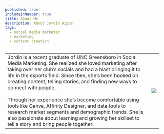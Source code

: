 ```yaml
---
published: true
includeInNavbar: true
title: About Me
description: About Jordin Hipps
tags:
  - social media marketer
  - marketing
  - content creation
---
```

|     |     |
| --- | --- |
| Jordin is a recent graduate of UNC Greensboro in Social Media Marketing. She realized she loved marketing after taking over her club’s socials and had a blast bringing it to life in the esports field. Since then, she’s been hooked on creating content, telling stories, and finding new ways to connect with people.  <br>  <br>Through her experience she’s become comfortable using tools like Canva, Affinity Designer, and data tools to research market segments and demographic trends. She is also passionate about learning and growing her skillset to tell a story and bring people together. | ![](/media/IMG_7999.jpg) |